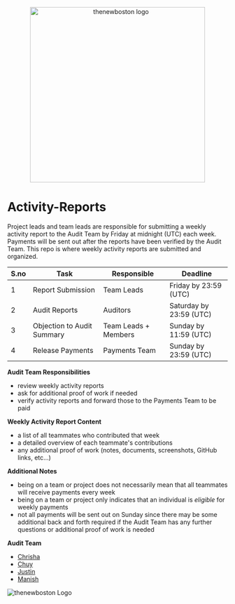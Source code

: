 <p align="center">
  <img alt="thenewboston logo" src="./images/thenewboston-primary.svg" width="400">
</p>

# Activity-Reports

Project leads and team leads are responsible for submitting a weekly activity report to the Audit Team by Friday at 
midnight (UTC) each week. Payments will be sent out after the reports have been verified by the Audit Team. This repo 
is where weekly activity reports are submitted and organized.

|S.no|Task|Responsible|Deadline|
|----|----|---|---|
|1|Report Submission|Team Leads|Friday by 23:59 (UTC)|
|2|Audit Reports|Auditors|Saturday by 23:59 (UTC)|
|3|Objection to Audit Summary|Team Leads + Members|Sunday by 11:59 (UTC)|
|4|Release Payments|Payments Team|Sunday by 23:59 (UTC)|

**Audit Team Responsibilities**
- review weekly activity reports
- ask for additional proof of work if needed
- verify activity reports and forward those to the Payments Team to be paid

**Weekly Activity Report Content**
- a list of all teammates who contributed that week
- a detailed overview of each teammate's contributions
- any additional proof of work (notes, documents, screenshots, GitHub links, etc...)

**Additional Notes**
- being on a team or project does not necessarily mean that all teammates will receive payments every week
- being on a team or project only indicates that an individual is *eligible* for weekly payments
- not all payments will be sent out on Sunday since there may be some additional back and forth required if the Audit Team has any further questions or additional proof of work is needed

**Audit Team**
- [Chrisha](https://github.com/Chrisha1212)
- [Chuy](https://github.com/javina89)
- [Justin](https://github.com/angle943)
- [Manish](https://github.com/manishram)

![thenewboston Logo](./images/activity-reports.png)
